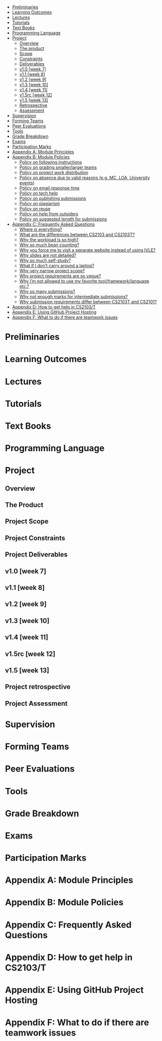 <link rel="stylesheet" href="../css/main.css">
<link rel="stylesheet" href="../css/admin.css">

<include src="../common/header.md" />

<div class="website-content">

*   [Preliminaries](#admin-preliminaries)
*   [Learning Outcomes](#admin-learning-outcomes)
*   [Lectures](#admin-lectures)
*   [Tutorials](#admin-tutorials)
*   [Text Books](#admin-textBooks)
*   [Programming Language](#admin-programmingLanguages)
*   [Project](#admin-project)
    *   [Overview](#admin-project)
    *   [The product](#admin-project-product)
    *   [Scope](#admin-project-scope)
    *   [Constraints](#admin-project-constraints)
    *   [Deliverables](#admin-project-deliverables)
    *   [v1.0 [week 7]](#admin-project-v10)
    *   [v1.1 [week 8]](#admin-project-v11)
    *   [v1.2 [week 9]](#admin-project-v12)
    *   [v1.3 [week 10]](#admin-project-v13)
    *   [v1.4 [week 11]](#admin-project-v14)
    *   [v1.5rc [week 12]](#admin-project-v15rc)
    *   [v1.5 [week 13]](#admin-project-v15)
    *   [Retrospective](#admin-project-retrospective)
    *   [Assessment](#admin-project-assessment)
*   [Supervision](#admin-supervision)
*   [Forming Teams](#admin-teams)
*   [Peer Evaluations](#admin-peerEvaluations)
*   [Tools](#admin-tools)
*   [Grade Breakdown](#admin-gradeBreakdown)
*   [Exams](#admin-exams)
*   [Participation Marks](#admin-participation)
*   [Appendix A: Module Principles](#admin-appendixA-principles)
*   [Appendix B: Module Policies](#admin-appendixB-policies)
    *   [Policy on following instructions](#policy-followingInstructions)
    *   [Policy on grading smaller/larger teams](#policy-teamSize)
    *   [Policy on project work distribution](#policy-workDistribution)
    *   [Policy on absence due to valid reasons (e.g. MC, LOA, University events)](#policy-validAbsences)
    *   [Policy on email response time](#policy-responseTime)
    *   [Policy on tech help](#policy-techHelp)
    *   [Policy on publishing submissions](#policy-publishingSubmissions)
    *   [Policy on plagiarism](#policy-plagiarism)
    *   [Policy on reuse](#policy-reuse)
    *   [Policy on help from outsiders](#policy-outsiderHelp)
    *   [Policy on suggested length for submissions](#policy-submissionLength)
*   [Appendix C: Frequently Asked Questions](#admin-appendixC-faq)
    *   [Where is everything?](#admin-faq-whereIsEverything)
    *   [What are the differences between CS2103 and CS2103T?](#admin-faq-cs2103VsCs2103t)
    *   [Why the workload is so high?](#admin-faq-highWorkload)
    *   [Why so much bean counting?](#admin-faq-beanCounting)
    *   [Why you force me to visit a separate website instead of using IVLE?](#admin-faq-separateWebsite)
    *   [Why slides are not detailed?](#admin-faq-slideFormat)
    *   [Why so much self-study?](#admin-faq-selfStudy)
    *   [What if I don’t carry around a laptop?](#admin-faq-noLaptop)
    *   [Why very narrow project scope?](#admin-faq-narrowScope)
    *   [Why project requirements are so vague?](#admin-faq-vagueRequirements)
    *   [Why I’m not allowed to use my favorite tool/framework/language etc.?](#admin-faq-favoriteTool)
    *   [Why so many submissions?](#admin-faq-manySubmissions)
    *   [Why not enough marks for intermediate submissions?](#admin-faq-intermediateMarks)
    *   [Why submission requirements differ between CS2103T and CS2101?](#admin-faq-cs2101Differences)
*   [Appendix D: How to get help in CS2103/T](#admin-appendixD-help)
*   [Appendix E: Using GitHub Project Hosting](#admin-appendixE-github)
*   [Appendix F: What to do if there are teamwork issues](#admin-appendixF-teamworkIssues)

# Preliminaries
<div id="admin-preliminaries">
  <include src="preliminaries.md" />
</div>

# Learning Outcomes
<div id="admin-learning-outcomes">
  <include src="learningOutcomes.md" />
</div>

# Lectures
<div id="admin-lectures">
  <include src="lectures.md" />
</div>

# Tutorials
<div id="admin-tutorials">
  <include src="tutorials.md" />
</div>

# Text Books
<div id="admin-textBooks">
  <include src="textbooks.md" />
</div>

# Programming Language
<div id="admin-programmingLanguages">
  <include src="programming-languages.md" />
</div>

# Project

## Overview
<div id="admin-project">
<include src="project.md" />
</div>

## The Product
<div id="admin-project-product">
<include src="project-product.md" />
</div>

## Project Scope
<div id="admin-project-scope">
<include src="project-scope.md" />
</div>

## Project Constraints
<div id="admin-project-constraints">
<include src="project-constraints.md" />
</div>

## Project Deliverables
<div id="admin-project-deliverables">
<include src="project-deliverables.md" />
</div>

## v1.0 [week 7]
<div id="admin-project-v10">
<include src="project-v10.md" />
</div>

## v1.1 [week 8]
<div id="admin-project-v11">
<include src="project-v11.md" />
</div>

## v1.2 [week 9]
<div id="admin-project-v12">
<include src="project-v12.md" />
</div>

## v1.3 [week 10]
<div id="admin-project-v13">
<include src="project-v13.md" />
</div>

## v1.4 [week 11]
<div id="admin-project-v14">
<include src="project-v14.md" />
</div>

## v1.5rc [week 12]
<div id="admin-project-v15rc">
<include src="project-v15rc.md" />
</div>

## v1.5 [week 13]
<div id="admin-project-v15">
<include src="project-v15.md" />
</div>

## Project retrospective
<div id="admin-project-retrospective">
<include src="project-retrospective.md" />
</div>

## Project Assessment
<div id="admin-project-assessment">
<include src="project-assessment.md" />
</div>

# Supervision
<div id="admin-project-supervision">
<include src="supervision.md" />
</div>

# Forming Teams
<div id="admin-teams">
<include src="teams.md" />
</div>

# Peer Evaluations
<div id="admin-peerEvaluations">
<include src="peer-evaluations.md" />
</div>

# Tools
<div id="admin-tools">
<include src="tools.md" />
</div>

# Grade Breakdown
<div id="admin-gradeBreakdown">
<include src="gradeBreakdown.md" /></div>

# Exams
<div id="admin-exams">
<include src="exams.md" /></div>

# Participation Marks
<div id="admin-participation">
<include src="participation.md" /></div>

# Appendix A: Module Principles
<div id="admin-appendixA-principles">
<include src="appendixA-principles.md" /></div>

# Appendix B: Module Policies
<div id="admin-appendixB-policies">
<include src="appendixB-policies.md" /></div>
<div id="admin-policy"></div>

# Appendix C: Frequently Asked Questions
<div id="admin-appendixC-faq">
<include src="appendixC-faq.md" /></div>

# Appendix D: How to get help in CS2103/T
<div id="admin-appendixD-help">
<include src="appendixD-help.md" /></div>

# Appendix E: Using GitHub Project Hosting
<div id="admin-appendixE-github">
<include src="appendixE-github.md" /></div>

# Appendix F: What to do if there are teamwork issues
<div id="admin-appendixF-teamworkIssues">
<include src="appendixF-teamworkIssues.md" /></div>

<include src="../common/disqus.md" />

</div>
